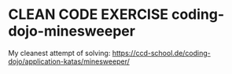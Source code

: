 # CLEAN CODE EXERCISE coding-dojo-minesweeper

My cleanest attempt of solving: https://ccd-school.de/coding-dojo/application-katas/minesweeper/
